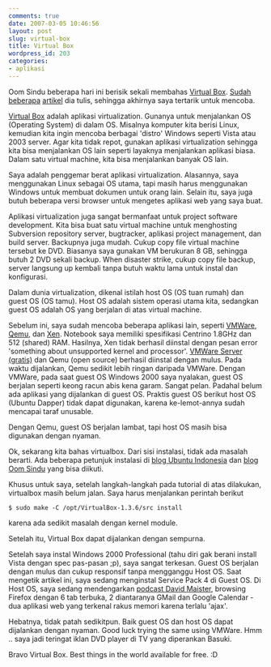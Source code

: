 ```yaml
---
comments: true
date: 2007-03-05 10:46:56
layout: post
slug: virtual-box
title: Virtual Box
wordpress_id: 203
categories:
- aplikasi
---
```


Oom Sindu beberapa hari ini berisik sekali membahas [Virtual Box](http://www.virtualbox.org). [Sudah](http://sindu.web.id/blog/2007/02/21/virtualbox-ubuntu-edgy/) [beberapa](http://sindu.web.id/blog/2007/02/22/winxp-on-ubuntuvirtualbox/) [artikel](http://sindu.web.id/blog/2007/02/22/static-ip-in-virtualbox/) dia tulis, sehingga akhirnya saya tertarik untuk mencoba. 

[Virtual Box](http://www.virtualbox.org) adalah aplikasi virtualization. Gunanya untuk menjalankan OS (Operating System) di dalam OS. Misalnya komputer kita berisi Linux, kemudian kita ingin mencoba berbagai 'distro' Windows seperti Vista atau 2003 server. Agar kita tidak repot, gunakan aplikasi virtualization sehingga kita bisa menjalankan OS lain seperti layaknya menjalankan aplikasi biasa. Dalam satu virtual machine, kita bisa menjalankan banyak OS lain. 

Saya adalah penggemar berat aplikasi virtualization. Alasannya, saya menggunakan Linux sebagai OS utama, tapi masih harus menggunakan Windows untuk membuat dokumen untuk orang lain. Selain itu, saya juga butuh beberapa versi browser untuk mengetes aplikasi web yang saya buat. 

Aplikasi virtualization juga sangat bermanfaat untuk project software development. Kita bisa buat satu virtual machine untuk menghosting Subversion repository server, bugtracker, aplikasi project management, dan build server. Backupnya juga mudah. Cukup copy file virtual machine tersebut ke DVD. Biasanya saya gunakan VM berukuran 8 GB, sehingga butuh 2 DVD sekali backup. When disaster strike, cukup copy file backup, server langsung up kembali tanpa butuh waktu lama untuk instal dan konfigurasi.

Dalam dunia virtualization, dikenal istilah host OS (OS tuan rumah) dan guest OS (OS tamu). Host OS adalah sistem operasi utama kita, sedangkan guest OS adalah OS yang berjalan di atas virtual machine. 

Sebelum ini, saya sudah mencoba beberapa aplikasi lain, seperti [VMWare](http://www.vmware.com/), [Qemu](http://fabrice.bellard.free.fr/qemu/), dan [Xen](http://www.xensource.com/). Notebook saya memiliki spesifikasi Centrino 1.8GHz dan 512 (shared) RAM. Hasilnya, Xen tidak berhasil diinstal dengan pesan error 'something about unsupported kernel and processor'. [VMWare Server (gratis)](http://www.vmware.com/products/free_virtualization.html) dan Qemu (open source) berhasil diinstal dengan mulus. Pada waktu dijalankan, Qemu sedikit lebih ringan daripada VMWare. Dengan VMWare, pada saat guest OS Windows 2000 saya nyalakan, guest OS berjalan seperti keong racun abis kena garam. Sangat pelan. Padahal belum ada aplikasi yang dijalankan di guest OS. Praktis guest OS berikut host OS (Ubuntu Dapper) tidak dapat digunakan, karena ke-lemot-annya sudah mencapai taraf unusable. 

Dengan Qemu, guest OS berjalan lambat, tapi host OS masih bisa digunakan dengan nyaman. 

Ok, sekarang kita bahas virtualbox. Dari sisi instalasi, tidak ada masalah berarti. Ada beberapa petunjuk instalasi di [blog Ubuntu Indonesia](http://ubuntulinux.or.id/blog/?p=271) dan [blog Oom Sindu](http://www.sindu.web.id) yang bisa diikuti. 

Khusus untuk saya, setelah langkah-langkah pada tutorial di atas dilakukan, virtualbox masih belum jalan. 
Saya harus menjalankan perintah berikut 

`$ sudo make -C /opt/VirtualBox-1.3.6/src install`

karena ada sedikit masalah dengan kernel module. 

Setelah itu, Virtual Box dapat dijalankan dengan sempurna. 

Setelah saya instal Windows 2000 Professional (tahu diri gak berani install Vista dengan spec pas-pasan ;p), saya sangat terkesan. Guest OS berjalan dengan mulus dan cukup responsif tanpa mengganggu Host OS. Saat mengetik artikel ini, saya sedang menginstal Service Pack 4 di Guest OS. Di Host OS, saya sedang mendengarkan [podcast David Maister](http://www.davidmaister.com/podcasts/), browsing Firefox dengan 6 tab terbuka, 2 diantaranya GMail dan Google Calendar -dua aplikasi web yang terkenal rakus memori karena terlalu 'ajax'. 

Hebatnya, tidak patah sedikitpun. Baik guest OS dan host OS dapat dijalankan dengan nyaman. 
Good luck trying the same using VMWare. Hmm .. saya jadi teringat iklan DVD player di TV yang diperankan Basuki. 

Bravo Virtual Box. Best things in the world available for free. :D
